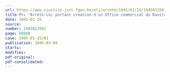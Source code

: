 ```yaml
---
url: https://www.ejustice.just.fgov.be/eli/arrete/1945/01/25/1945012501/justel
title-fr: "Arrêté-Loi portant création d'un Office commercial du Ravitaillement (abrogé par L 1967-11-10/38, art. 17)"
date: 1945-01-25
source:
number: 1945012501
page: 88888
case: 1945-01-25/01
publication: 1945-03-04
starts:
modifies:
pdf-original:
pdf-consolidated:
---
```


